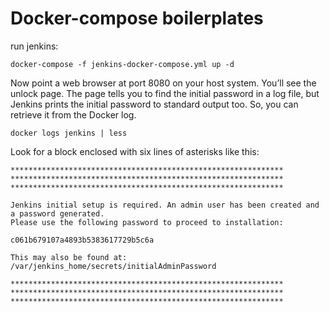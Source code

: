 # Docker-compose boilerplates

run jenkins:
```
docker-compose -f jenkins-docker-compose.yml up -d
```
Now point a web browser at port 8080 on your host system. You’ll see the unlock page.
The page tells you to find the initial password in a log file, but Jenkins prints the initial password to standard output too. 
So, you can retrieve it from the Docker log.

```
docker logs jenkins | less
```

Look for a block enclosed with six lines of asterisks like this:

```
*************************************************************
*************************************************************
*************************************************************
 
Jenkins initial setup is required. An admin user has been created and a password generated.
Please use the following password to proceed to installation:
 
c061b679107a4893b5383617729b5c6a
 
This may also be found at: /var/jenkins_home/secrets/initialAdminPassword
 
*************************************************************
*************************************************************
*************************************************************
```